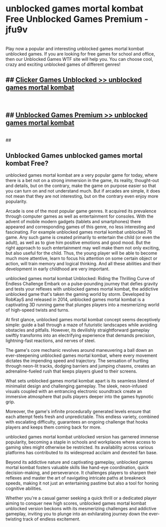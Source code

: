 # unblocked games mortal kombat  Free Unblocked Games Premium - jfu9v <br>
<br>
Play now a popular and interesting unblocked games mortal kombat unblocked games. If you are looking for free games for school and office, then our Unblocked Games WTF site will help you. You can choose cool, crazy and exciting unblocked games of different genres!


## ##  [Clicker Games Unblocked >> unblocked games mortal kombat](http://freeplayer.one?title=unblocked_games_mortal_kombat&ref=UGames)
  <br>

##  ## [Unblocked Games Premium >> unblocked games mortal kombat](http://freeplayer.one?title=unblocked_games_mortal_kombat&ref=UGames)
  <br>
  ##



## Unblocked Games unblocked games mortal kombat Free?

unblocked games mortal kombat are a very popular game for today, where there is a bet not on a strong immersion in the game, its reality, thought-out and details, but on the contrary, make the game on purpose easier so that you can turn on and not understand much. But if arcades are simple, it does not mean that they are not interesting, but on the contrary even enjoy more popularity.

Arcade is one of the most popular game genres. It acquired its prevalence through computer games as well as entertainment for consoles. With the advent of mobile modern gadgets (tablets and smartphones) there appeared and corresponding games of this genre, no less interesting and fascinating. For example unblocked games mortal kombat unblocked 76 game. Any such game is created primarily to entertain the child (or even the adult), as well as to give him positive emotions and good mood. But the right approach to such entertainment may well make them not only exciting, but also useful for the child. Thus, the young player will be able to become much more attentive, learn to focus his attention on some certain object or action, will train memory and logical thinking. And all these abilities and their development in early childhood are very important.

unblocked games mortal kombat Unblocked: Riding the Thrilling Curve of Endless Challenge
Embark on a pulse-pounding journey that defies gravity and tests your reflexes with unblocked games mortal kombat, the addictive unblocked game that's taken the gaming world by storm. Developed by RobKayS and released in 2014, unblocked games mortal kombat is a captivating 3D running game that plunges players into a mesmerizing world of high-speed twists and turns.

At first glance, unblocked games mortal kombat concept seems deceptively simple: guide a ball through a maze of futuristic landscapes while avoiding obstacles and pitfalls. However, its devilishly straightforward gameplay swiftly transforms into an electrifying experience that demands precision, lightning-fast reactions, and nerves of steel.

The game's core mechanic revolves around maneuvering a ball down an ever-steepening unblocked games mortal kombat, where every movement dictates the impending speed and trajectory. The sensation of hurtling through neon-lit tracks, dodging barriers and jumping chasms, creates an adrenaline-fueled rush that keeps players glued to their screens.

What sets unblocked games mortal kombat apart is its seamless blend of minimalist design and challenging gameplay. The sleek, neon-infused visuals coupled with an entrancing electronic soundtrack create an immersive atmosphere that pulls players deeper into the games hypnotic grip.

Moreover, the game's infinite procedurally generated levels ensure that each attempt feels fresh and unpredictable. This endless variety, combined with escalating difficulty, guarantees an ongoing challenge that hooks players and keeps them coming back for more.

unblocked games mortal kombat unblocked version has garnered immense popularity, becoming a staple in schools and workplaces where access to gaming sites might otherwise be restricted. Its availability across various platforms has contributed to its widespread acclaim and devoted fan base.

Beyond its addictive nature and captivating gameplay, unblocked games mortal kombat fosters valuable skills like hand-eye coordination, quick decision-making, and perseverance. It challenges players to sharpen their reflexes and master the art of navigating intricate paths at breakneck speeds, making it not just an entertaining pastime but also a tool for honing cognitive abilities.

Whether you're a casual gamer seeking a quick thrill or a dedicated player aiming to conquer new high scores, unblocked games mortal kombat unblocked version beckons with its mesmerizing challenges and addictive gameplay, inviting you to plunge into an exhilarating journey down the ever-twisting track of endless excitement.